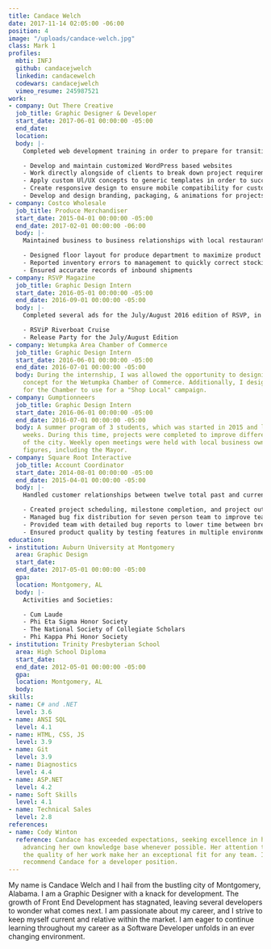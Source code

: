 ```yaml
---
title: Candace Welch
date: 2017-11-14 02:05:00 -06:00
position: 4
image: "/uploads/candace-welch.jpg"
class: Mark 1
profiles:
  mbti: INFJ
  github: candacejwelch
  linkedin: candacewelch
  codewars: candacejwelch
  vimeo_resume: 245987521
work:
- company: Out There Creative
  job_title: Graphic Designer & Developer
  start_date: 2017-06-01 00:00:00 -05:00
  end_date: 
  location: 
  body: |-
    Completed web development training in order to prepare for transitioning into a primarily development role:

    - Develop and maintain customized WordPress based websites
    - Work directly alongside of clients to break down project requirements and manage task creation
    - Apply custom Ul/UX concepts to generic templates in order to successfully satisfy customer requirements
    - Create responsive design to ensure mobile compatibility for custom websites
    - Develop and design branding, packaging, & animations for projects
- company: Costco Wholesale
  job_title: Produce Merchandiser
  start_date: 2015-04-01 00:00:00 -05:00
  end_date: 2017-02-01 00:00:00 -06:00
  body: |-
    Maintained business to business relationships with local restaurants in order to promote Costco community involvement:

    - Designed floor layout for produce department to maximize product turnover
    - Reported inventory errors to management to quickly correct stocking issues and avoid runaway over/under stocking
    - Ensured accurate records of inbound shipments
- company: RSVP Magazine
  job_title: Graphic Design Intern
  start_date: 2016-05-01 00:00:00 -05:00
  end_date: 2016-09-01 00:00:00 -05:00
  body: |-
    Completed several ads for the July/August 2016 edition of RSVP, in addition to designing two event flyers:

    - RSViP Riverboat Cruise
    - Release Party for the July/August Edition
- company: Wetumpka Area Chamber of Commerce
  job_title: Graphic Design Intern
  start_date: 2016-06-01 00:00:00 -05:00
  end_date: 2016-07-01 00:00:00 -05:00
  body: During the internship, I was allowed the opportunity to designing a new Billboard
    concept for the Wetumpka Chamber of Commerce. Additionally, I designed a banner
    for the Chamber to use for a "Shop Local" campaign.
- company: Gumptionneers
  job_title: Graphic Design Intern
  start_date: 2016-06-01 00:00:00 -05:00
  end_date: 2016-07-01 00:00:00 -05:00
  body: A summer program of 3 students, which was started in 2015 and last 6 to 8
    weeks. During this time, projects were completed to improve different aspects
    of the city. Weekly open meetings were held with local business owners and community
    figures, including the Mayor.
- company: Square Root Interactive
  job_title: Account Coordinator
  start_date: 2014-08-01 00:00:00 -05:00
  end_date: 2015-04-01 00:00:00 -05:00
  body: |-
    Handled customer relationships between twelve total past and current accounts:

    - Created project scheduling, milestone completion, and project outlook reports to accurately determine the health of the project
    - Managed bug fix distribution for seven person team to improve team efficiency
    - Provided team with detailed bug reports to lower time between breaks and fixes
    - Ensured product quality by testing features in multiple environments
education:
- institution: Auburn University at Montgomery
  area: Graphic Design
  start_date: 
  end_date: 2017-05-01 00:00:00 -05:00
  gpa: 
  location: Montgomery, AL
  body: |-
    Activities and Societies:

    - Cum Laude
    - Phi Eta Sigma Honor Society
    - The National Society of Collegiate Scholars
    - Phi Kappa Phi Honor Society
- institution: Trinity Presbyterian School
  area: High School Diploma
  start_date: 
  end_date: 2012-05-01 00:00:00 -05:00
  gpa: 
  location: Montgomery, AL
  body: 
skills:
- name: C# and .NET
  level: 3.6
- name: ANSI SQL
  level: 4.1
- name: HTML, CSS, JS
  level: 3.9
- name: Git
  level: 3.9
- name: Diagnostics
  level: 4.4
- name: ASP.NET
  level: 4.2
- name: Soft Skills
  level: 4.1
- name: Technical Sales
  level: 2.8
references:
- name: Cody Winton
  reference: Candace has exceeded expectations, seeking excellence in her work and
    advancing her own knowledge base whenever possible. Her attention to detail and
    the quality of her work make her an exceptional fit for any team. I'd strongly
    recommend Candace for a developer position.
---
```


My name is Candace Welch and I hail from the bustling city of Montgomery, Alabama. I am a Graphic Designer with a knack for development. The growth of Front End Development has stagnated, leaving several developers to wonder what comes next. I am passionate about my career, and I strive to keep myself current and relative within the market. I am eager to continue learning throughout my career as a Software Developer unfolds in an ever changing environment.